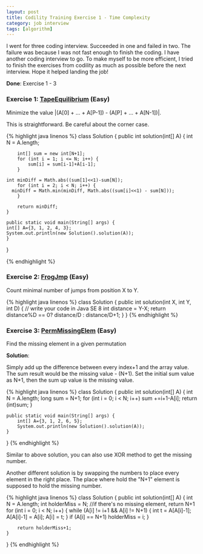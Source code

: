 ```yaml
---
layout: post
title: Codility Training Exercise 1 - Time Complexity
category: job interview
tags: [algorithm]
---
```


I went for three coding interview. Succeeded in one and failed in two. The failure was because I was not fast enough to finish the coding. I have another coding interview to go. To make myself to be more efficient, I tried to finish the exercises from codility as much as possible before the next interview. Hope it helped landing the job!

**Done**: Exercise 1 - 3

### Exercise 1: [TapeEquilibrium](https://codility.com/demo/take-sample-test/tape_equilibrium/) (Easy) 
 Minimize the value |(A[0] + ... + A[P-1]) - (A[P] + ... + A[N-1])|. 

This is straightforward. Be careful about the corner case.


{%  highlight java linenos  %}
class Solution {
    public int solution(int[] A) {
        int N = A.length;

        int[] sum = new int[N+1];
        for (int i = 1; i <= N; i++) {
            sum[i] = sum[i-1]+A[i-1];
        }

	int minDiff = Math.abs((sum[1]<<1)-sum[N]);
        for (int i = 2; i < N; i++) { 
	  minDiff = Math.min(minDiff, Math.abs((sum[i]<<1) - sum[N]));
        }

        return minDiff;
    }

    public static void main(String[] args) {
	int[] A={3, 1, 2, 4, 3}; 
	System.out.println(new Solution().solution(A));
    }
}

{% endhighlight %}

### Exercise 2: [FrogJmp](https://codility.com/demo/take-sample-test/frog_jmp/) (Easy) 
Count minimal number of jumps from position X to Y. 

{%  highlight java linenos  %}
class Solution {
    public int solution(int X, int Y, int D) {
        // write your code in Java SE 8
        int distance = Y-X;
        return distance%D == 0? distance/D : distance/D+1;
    }
}
{% endhighlight %}


### Exercise 3: [PermMissingElem](https://codility.com/demo/take-sample-test/perm_missing_elem/) (Easy) 
Find the missing element in a given permutation

**Solution**:

Simply add up the difference between every index+1 and the array value. The sum result would be the missing value - (N+1). Set the initial sum value as N+1, then the sum up value is the missing value.  

{% highlight java linenos %}
class Solution {
    public int solution(int[] A) {
		int N = A.length;
		long sum = N+1;
		for (int i = 0; i < N; i++)
			sum +=i+1-A[i];
		return (int)sum;
    }

    public static void main(String[] args) {
		int[] A={3, 1, 2, 6, 5}; 
		System.out.println(new Solution().solution(A));
    }

}
{% endhighlight  %}

Similar to above solution, you can also use XOR method to get the missing number.

Another different solution is by swapping the numbers to place every element in the right place. The place where hold the "N+1" element is supposed to hold the missing number.

{% highlight java linenos %}
class Solution {
    public int solution(int[] A) {
		int N = A.length;
		int holderMiss = N; //if there's no missing element, return N+1
		for (int i = 0; i < N; i++) {
			while (A[i] != i+1 && A[i] != N+1) {
				int t = A[A[i]-1];
				A[A[i]-1] = A[i];
				A[i] = t;
			}
			if (A[i] == N+1)
				holderMiss = i;
		}
		
		return holderMiss+1;
	}
}
{% endhighlight  %}

